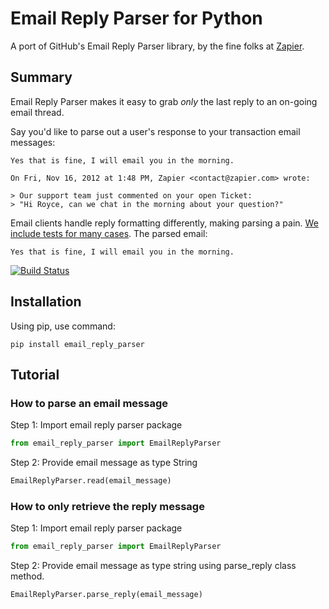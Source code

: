 # Email Reply Parser for Python
A port of GitHub's Email Reply Parser library, by the fine folks at [Zapier](https://zapier.com/).

## Summary

Email Reply Parser makes it easy to grab *only* the last reply to an on-going email thread.

Say you'd like to parse out a user's response to your transaction email messages:

```
Yes that is fine, I will email you in the morning.

On Fri, Nov 16, 2012 at 1:48 PM, Zapier <contact@zapier.com> wrote:

> Our support team just commented on your open Ticket:
> "Hi Royce, can we chat in the morning about your question?"
```

Email clients handle reply formatting differently, making parsing a pain. [We include tests for many cases](https://github.com/zapier/email-reply-parser/tree/master/test/emails). The parsed email:

```
Yes that is fine, I will email you in the morning.
```

[![Build Status](https://secure.travis-ci.org/zapier/email-reply-parser.png?branch=master)](https://travis-ci.org/zapier/email-reply-parser)

## Installation

Using pip, use command:

```
pip install email_reply_parser
```

## Tutorial

### How to parse an email message

Step 1: Import email reply parser package

```python
from email_reply_parser import EmailReplyParser
```

Step 2: Provide email message as type String

```python
EmailReplyParser.read(email_message)
```

### How to only retrieve the reply message

Step 1: Import email reply parser package

```python
from email_reply_parser import EmailReplyParser
```

Step 2: Provide email message as type string using parse_reply class method.

```python
EmailReplyParser.parse_reply(email_message)
```


